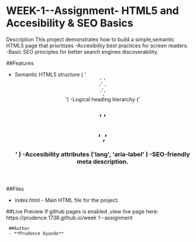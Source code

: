 # WEEK-1--Assignment- HTML5 and Accesibility & SEO Basics
Description
 This project demonstrates how to build a simple,semantic HTML5 page that prioritizes 
-Accesibility best practices for screen readers.
-Basic SEO principles for better search engines discoverability.

##Features
- Semantic HTML5 structure ( '<header>',  '<main>'  ,  '<section>'  ,'<footer>')
 -Logical heading hierarchy ('<h1>'  ' <h2>'   ,'<h3>' )
 -Accesibility attributes ('lang',  'aria-label' )
 -SEO-friendly meta description.

##Files
  - index.html  - Main HTML file for the project.

  ##Live Preview
   If github pages is enabled ,view live page here:
     https://prudence 1738.github.io/week 1--assignment

     ##Author
     - **Prudence Oyando**

